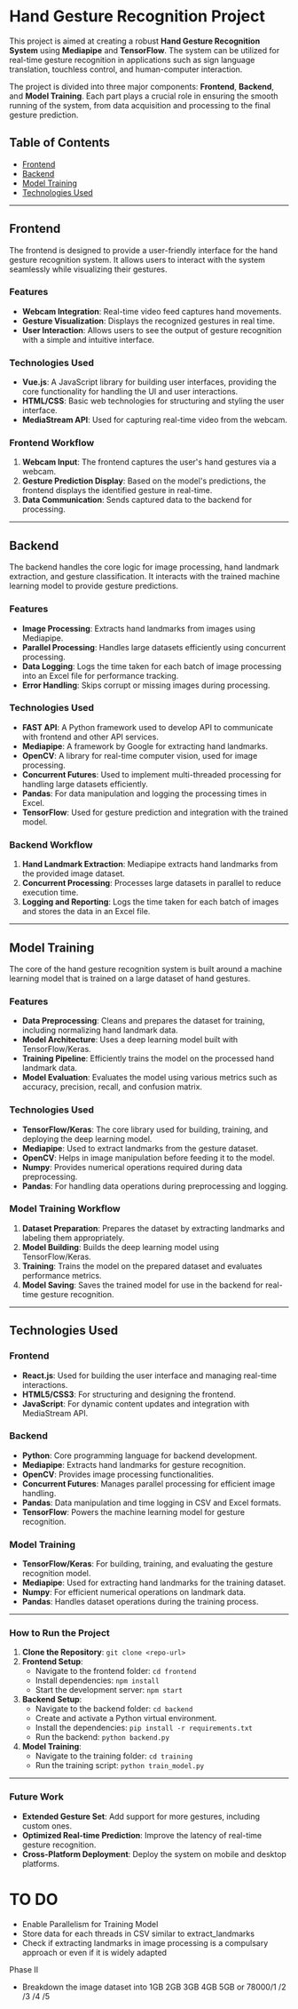 # Hand Gesture Recognition Project

This project is aimed at creating a robust **Hand Gesture Recognition System** using **Mediapipe** and **TensorFlow**. The system can be utilized for real-time gesture recognition in applications such as sign language translation, touchless control, and human-computer interaction.

The project is divided into three major components: **Frontend**, **Backend**, and **Model Training**. Each part plays a crucial role in ensuring the smooth running of the system, from data acquisition and processing to the final gesture prediction.

## Table of Contents
- [Frontend](#frontend)
- [Backend](#backend)
- [Model Training](#model-training)
- [Technologies Used](#technologies-used)

---

## Frontend

The frontend is designed to provide a user-friendly interface for the hand gesture recognition system. It allows users to interact with the system seamlessly while visualizing their gestures.

### Features
- **Webcam Integration**: Real-time video feed captures hand movements.
- **Gesture Visualization**: Displays the recognized gestures in real time.
- **User Interaction**: Allows users to see the output of gesture recognition with a simple and intuitive interface.

### Technologies Used
- **Vue.js**: A JavaScript library for building user interfaces, providing the core functionality for handling the UI and user interactions.
- **HTML/CSS**: Basic web technologies for structuring and styling the user interface.
- **MediaStream API**: Used for capturing real-time video from the webcam.

### Frontend Workflow
1. **Webcam Input**: The frontend captures the user's hand gestures via a webcam.
2. **Gesture Prediction Display**: Based on the model's predictions, the frontend displays the identified gesture in real-time.
3. **Data Communication**: Sends captured data to the backend for processing.

---

## Backend

The backend handles the core logic for image processing, hand landmark extraction, and gesture classification. It interacts with the trained machine learning model to provide gesture predictions.

### Features
- **Image Processing**: Extracts hand landmarks from images using Mediapipe.
- **Parallel Processing**: Handles large datasets efficiently using concurrent processing.
- **Data Logging**: Logs the time taken for each batch of image processing into an Excel file for performance tracking.
- **Error Handling**: Skips corrupt or missing images during processing.

### Technologies Used
- **FAST API**: A Python framework used to develop API to communicate with frontend and other API services.
- **Mediapipe**: A framework by Google for extracting hand landmarks.
- **OpenCV**: A library for real-time computer vision, used for image processing.
- **Concurrent Futures**: Used to implement multi-threaded processing for handling large datasets efficiently.
- **Pandas**: For data manipulation and logging the processing times in Excel.
- **TensorFlow**: Used for gesture prediction and integration with the trained model.

### Backend Workflow
1. **Hand Landmark Extraction**: Mediapipe extracts hand landmarks from the provided image dataset.
2. **Concurrent Processing**: Processes large datasets in parallel to reduce execution time.
3. **Logging and Reporting**: Logs the time taken for each batch of images and stores the data in an Excel file.

---

## Model Training

The core of the hand gesture recognition system is built around a machine learning model that is trained on a large dataset of hand gestures.

### Features
- **Data Preprocessing**: Cleans and prepares the dataset for training, including normalizing hand landmark data.
- **Model Architecture**: Uses a deep learning model built with TensorFlow/Keras.
- **Training Pipeline**: Efficiently trains the model on the processed hand landmark data.
- **Model Evaluation**: Evaluates the model using various metrics such as accuracy, precision, recall, and confusion matrix.

### Technologies Used
- **TensorFlow/Keras**: The core library used for building, training, and deploying the deep learning model.
- **Mediapipe**: Used to extract landmarks from the gesture dataset.
- **OpenCV**: Helps in image manipulation before feeding it to the model.
- **Numpy**: Provides numerical operations required during data preprocessing.
- **Pandas**: For handling data operations during preprocessing and logging.

### Model Training Workflow
1. **Dataset Preparation**: Prepares the dataset by extracting landmarks and labeling them appropriately.
2. **Model Building**: Builds the deep learning model using TensorFlow/Keras.
3. **Training**: Trains the model on the prepared dataset and evaluates performance metrics.
4. **Model Saving**: Saves the trained model for use in the backend for real-time gesture recognition.

---

## Technologies Used

### Frontend
- **React.js**: Used for building the user interface and managing real-time interactions.
- **HTML5/CSS3**: For structuring and designing the frontend.
- **JavaScript**: For dynamic content updates and integration with MediaStream API.

### Backend
- **Python**: Core programming language for backend development.
- **Mediapipe**: Extracts hand landmarks for gesture recognition.
- **OpenCV**: Provides image processing functionalities.
- **Concurrent Futures**: Manages parallel processing for efficient image handling.
- **Pandas**: Data manipulation and time logging in CSV and Excel formats.
- **TensorFlow**: Powers the machine learning model for gesture recognition.

### Model Training
- **TensorFlow/Keras**: For building, training, and evaluating the gesture recognition model.
- **Mediapipe**: Used for extracting hand landmarks for the training dataset.
- **Numpy**: For efficient numerical operations on landmark data.
- **Pandas**: Handles dataset operations during the training process.

---

### How to Run the Project

1. **Clone the Repository**: `git clone <repo-url>`
2. **Frontend Setup**:
   - Navigate to the frontend folder: `cd frontend`
   - Install dependencies: `npm install`
   - Start the development server: `npm start`
3. **Backend Setup**:
   - Navigate to the backend folder: `cd backend`
   - Create and activate a Python virtual environment.
   - Install the dependencies: `pip install -r requirements.txt`
   - Run the backend: `python backend.py`
4. **Model Training**:
   - Navigate to the training folder: `cd training`
   - Run the training script: `python train_model.py`

---

### Future Work

- **Extended Gesture Set**: Add support for more gestures, including custom ones.
- **Optimized Real-time Prediction**: Improve the latency of real-time gesture recognition.
- **Cross-Platform Deployment**: Deploy the system on mobile and desktop platforms.



# TO DO
- Enable Parallelism for Training Model
- Store data for each threads in CSV similar to extract_landmarks
- Check if extracting landmarks in image processing is a compulsary approach or even if it is widely adapted

Phase II
- Breakdown the image dataset into 1GB 2GB 3GB 4GB 5GB or 78000/1 /2 /3 /4 /5
